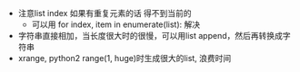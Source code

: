 - 注意list index 如果有重复元素的话 得不到当前的
    - 可以用 for index, item in enumerate(list): 解决
- 字符串直接相加，当长度很大时的很慢，可以用list append，然后再转换成字符串
- xrange, python2 range(1, huge)时生成很大的list, 浪费时间
